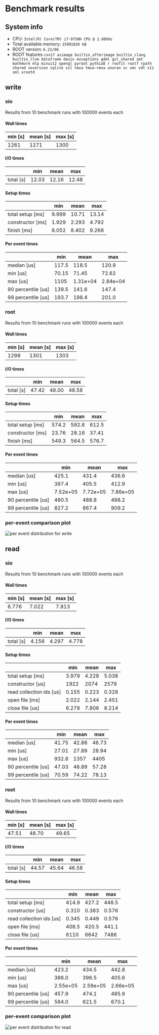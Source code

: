 # Benchmark results
## System info
- CPU: `Intel(R) Core(TM) i7-9750H CPU @ 2.60GHz`
- Total available memory: `15991820 kB`
- ROOT version: `6.22/06`
- ROOT features `cxx17 asimage builtin_afterimage builtin_clang builtin_llvm dataframe davix exceptions gdml gsl_shared imt mathmore mlp minuit2 opengl pyroot pythia8 r roofit root7 rpath shared soversion sqlite ssl tmva tmva-rmva unuran vc vmc vdt x11 xml xrootd`

## write

### sio
Results from 10 benchmark runs with 100000 events each

#### Wall times
| min [s]  | mean [s] |  max [s] |
|----------|----------|----------|
|     1261 |     1271 |     1300 |

#### I/O times
|                          |   min    |   mean   |   max    |
|--------------------------|----------|----------|----------|
| total [s]                |    12.03 |    12.16 |    12.48 |
#### Setup times
|                          |   min    |   mean   |   max    |
|--------------------------|----------|----------|----------|
| total setup [ms]         |    9.999 |    10.71 |    13.14 |
| constructor [ms]         |    1.929 |    2.293 |    4.792 |
| finish [ms]              |    8.052 |    8.402 |    9.266 |
#### Per event times
|                          |   min    |   mean   |   max    |
|--------------------------|----------|----------|----------|
| median [us]              |    117.5 |    118.5 |    120.9 |
| min [us]                 |    70.15 |    71.45 |    72.62 |
| max [us]                 |     1105 | 1.31e+04 | 2.84e+04 |
| 90 percentile [us]       |    139.5 |    141.6 |    147.4 |
| 99 percentile [us]       |    193.7 |    198.4 |    201.0 |

### root
Results from 10 benchmark runs with 100000 events each

#### Wall times
| min [s]  | mean [s] |  max [s] |
|----------|----------|----------|
|     1298 |     1301 |     1303 |

#### I/O times
|                          |   min    |   mean   |   max    |
|--------------------------|----------|----------|----------|
| total [s]                |    47.42 |    48.00 |    48.58 |
#### Setup times
|                          |   min    |   mean   |   max    |
|--------------------------|----------|----------|----------|
| total setup [ms]         |    574.2 |    592.6 |    612.5 |
| constructor [ms]         |    23.76 |    28.16 |    37.41 |
| finish [ms]              |    549.3 |    564.5 |    576.7 |
#### Per event times
|                          |   min    |   mean   |   max    |
|--------------------------|----------|----------|----------|
| median [us]              |    425.1 |    431.4 |    436.6 |
| min [us]                 |    397.4 |    405.5 |    412.9 |
| max [us]                 | 7.52e+05 | 7.72e+05 | 7.86e+05 |
| 90 percentile [us]       |    480.5 |    488.8 |    498.2 |
| 99 percentile [us]       |    827.2 |    867.4 |    909.2 |

### per-event comparison plot

![per event distribution for write](per_event_write.png)

## read

### sio
Results from 10 benchmark runs with 100000 events each

#### Wall times
| min [s]  | mean [s] |  max [s] |
|----------|----------|----------|
|    6.776 |    7.022 |    7.813 |

#### I/O times
|                          |   min    |   mean   |   max    |
|--------------------------|----------|----------|----------|
| total [s]                |    4.156 |    4.297 |    4.778 |
#### Setup times
|                          |   min    |   mean   |   max    |
|--------------------------|----------|----------|----------|
| total setup [ms]         |    3.979 |    4.228 |    5.038 |
| constructor [us]         |     1922 |     2074 |     2579 |
| read collection ids [us] |    0.155 |    0.223 |    0.328 |
| open file [ms]           |    2.022 |    2.144 |    2.451 |
| close file [us]          |    6.278 |    7.806 |    8.214 |
#### Per event times
|                          |   min    |   mean   |   max    |
|--------------------------|----------|----------|----------|
| median [us]              |    41.75 |    42.88 |    46.73 |
| min [us]                 |    27.01 |    27.89 |    28.94 |
| max [us]                 |    932.8 |     1357 |     4405 |
| 90 percentile [us]       |    47.03 |    48.89 |    57.28 |
| 99 percentile [us]       |    70.59 |    74.22 |    78.13 |

### root
Results from 10 benchmark runs with 100000 events each

#### Wall times
| min [s]  | mean [s] |  max [s] |
|----------|----------|----------|
|    47.51 |    48.70 |    49.65 |

#### I/O times
|                          |   min    |   mean   |   max    |
|--------------------------|----------|----------|----------|
| total [s]                |    44.57 |    45.64 |    46.58 |
#### Setup times
|                          |   min    |   mean   |   max    |
|--------------------------|----------|----------|----------|
| total setup [ms]         |    414.9 |    427.2 |    448.5 |
| constructor [us]         |    0.310 |    0.383 |    0.576 |
| read collection ids [us] |    0.345 |    0.449 |    0.576 |
| open file [ms]           |    408.5 |    420.5 |    441.1 |
| close file [us]          |     6110 |     6642 |     7486 |
#### Per event times
|                          |   min    |   mean   |   max    |
|--------------------------|----------|----------|----------|
| median [us]              |    423.2 |    434.5 |    442.8 |
| min [us]                 |    386.0 |    396.5 |    405.6 |
| max [us]                 | 2.55e+05 | 2.59e+05 | 2.66e+05 |
| 90 percentile [us]       |    457.9 |    474.1 |    485.9 |
| 99 percentile [us]       |    584.0 |    621.5 |    670.1 |

### per-event comparison plot

![per event distribution for read](per_event_read.png)
